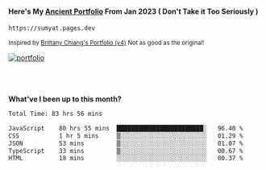 #### Here's My [Ancient Portfolio](https://sumyat.pages.dev) From Jan 2023 ( Don't Take it Too Seriously ) 
````bash
https://sumyat.pages.dev 
````

<sub>Inspired by [Brittany Chiang's Portfolio (v4)](https://v4.brittanychiang.com/) Not as good as the original!</sub>


<a href='https://sumyat.pages.dev/'>
    <img src='https://github.com/sumyat-aung/sumyat-aung/assets/108873224/c9b4f2be-c585-4dd3-84e1-692c3854a6d8' alt='portfolio' align='center' />
</a>


<br />
<br />


<br />
<br />

**What've I been up to this month?**

<!--START_SECTION:waka-->

```txt
Total Time: 83 hrs 56 mins

JavaScript    80 hrs 55 mins  ████████████████████████░   96.40 %
CSS           1 hr 5 mins     ▒░░░░░░░░░░░░░░░░░░░░░░░░   01.29 %
JSON          53 mins         ▒░░░░░░░░░░░░░░░░░░░░░░░░   01.07 %
TypeScript    33 mins         ▒░░░░░░░░░░░░░░░░░░░░░░░░   00.67 %
HTML          18 mins         ░░░░░░░░░░░░░░░░░░░░░░░░░   00.37 %
```

<!--END_SECTION:waka-->





